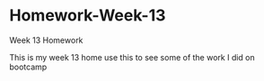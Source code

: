 # Homework-Week-13
Week 13 Homework

This is my week 13 home use this to see some of the work I did on bootcamp
